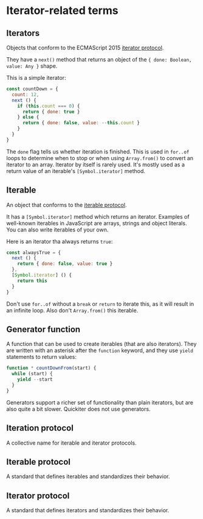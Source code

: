 # Iterator-related terms

## Iterators
 
Objects that conform to the ECMAScript 2015 
[iterator protocol](https://mzl.la/2HACVDf).

They have a `next()` method that returns an object of the 
`{ done: Boolean, value: Any }` shape. 

This is a simple iterator:

```javascript
const countDown = {
  count: 12,
  next () {
    if (this.count === 0) {
      return { done: true }
    } else {
      return { done: false, value: --this.count }
    }
  }
}
```

The `done` flag tells us whether iteration is finished. This is used in 
`for..of` loops to determine when to stop or when using `Array.from()` to 
convert an iterator to an array. Iterator by itself is rarely used. It's 
mostly used as a return value of an iterable's `[Symbol.iterator]` method. 

## Iterable

An object that conforms to the [iterable protocol](https://mzl.la/2HACVDf).

It has a `[Symbol.iterator]` method which returns an iterator. Examples of 
well-known iterables in JavaScript are arrays, strings and object literals. 
You can also write iterables of your own.

Here is an iterator tha always returns `true`:

```javascript
const alwaysTrue = {
  next () {
    return { done: false, value: true }
  },
  [Symbol.iterator] () {
    return this
  }
}
```

Don't use `for..of` without a `break` or `return` to iterate this, as it will
result in an infinite loop. Also don't `Array.from()` this iterable.

## Generator function

A function that can be used to create iterables (that are also iterators). 
They are written with an asterisk after the `function` keyword, and they use 
`yield` statements to return values:

```javascript
function * countDownFrom(start) {
  while (start) {
    yield --start
  }
}
```

Generators support a richer set of functionality than plain iterators, but 
are also quite a bit slower. Quickiter does not use generators. 

## Iteration protocol

A collective name for iterable and iterator protocols.

## Iterable protocol

A standard that defines iterables and standardizes their behavior.

## Iterator protocol

A standard that defines iterators and standardizes their behavior.

